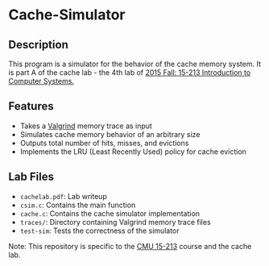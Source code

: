 <!DOCTYPE html>
<html>
<body>
  <h1>Cache-Simulator</h1>
  
  <h2>Description</h2>
  <p>
    This program is a simulator for the behavior of the cache memory system. It is part A of the cache lab - the 4th lab of <a href="https://www.cs.cmu.edu/afs/cs/academic/class/15213-f15/www/schedule.html"> 2015 Fall: 15-213 Introduction to Computer Systems.</a>
  </p>
  
  <h2>Features</h2>
  <ul>
    <li>Takes a <a href="https://man7.org/linux/man-pages/man1/valgrind.1.html">Valgrind</a> memory trace as input</li>
    <li>Simulates cache memory behavior of an arbitrary size</li>
    <li>Outputs total number of hits, misses, and evictions</li>
    <li>Implements the LRU (Least Recently Used) policy for cache eviction</li>
  </ul>
  
  <h2>Lab Files</h2>
  <ul>
    <li><code>cachelab.pdf</code>: Lab writeup</li>
    <li><code>csim.c</code>: Contains the main function</li>
    <li><code>cache.c</code>: Contains the cache simulator implementation</li>
    <li><code>traces/</code>: Directory containing Valgrind memory trace files</li>
    <li><code>test-sim</code>: Tests the correctness of the simulator</li>
  </ul>
  
  <p>
    Note: This repository is specific to the <a href="https://www.cs.cmu.edu/afs/cs/academic/class/15213-f15/www/schedule.html">CMU 15-213</a> course and the cache lab.
  </p>
</body>
</html>
